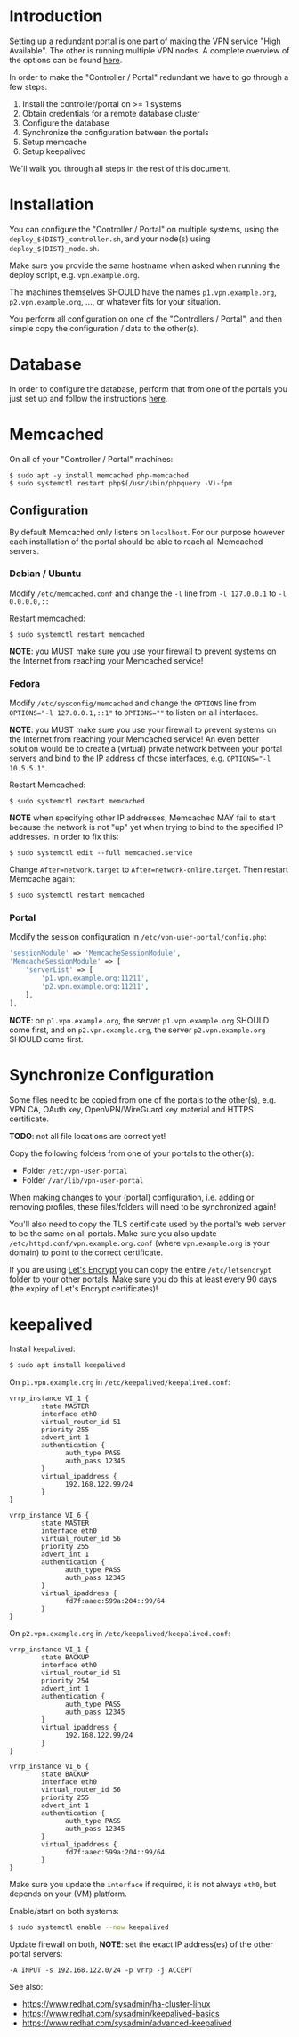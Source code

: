 # Introduction

Setting up a redundant portal is one part of making the VPN service 
"High Available". The other is running multiple VPN nodes. A complete 
overview of the options can be found [here](HA.md).

In order to make the "Controller / Portal" redundant we have to go through a 
few steps:

1. Install the controller/portal on >= 1 systems
2. Obtain credentials for a remote database cluster
3. Configure the database
4. Synchronize the configuration between the portals
5. Setup memcache
6. Setup keepalived

We'll walk you through all steps in the rest of this document.

# Installation

You can configure the "Controller / Portal" on multiple systems, using the 
`deploy_${DIST}_controller.sh`, and your node(s) using 
`deploy_${DIST}_node.sh`.

Make sure you provide the same hostname when asked when running the deploy 
script, e.g. `vpn.example.org`.

The machines themselves SHOULD have the names `p1.vpn.example.org`, 
`p2.vpn.example.org`, ..., or whatever fits for your situation.

You perform all configuration on one of the "Controllers / Portal", and then 
simple copy the configuration / data to the other(s).

# Database

In order to configure the database, perform that from one of the portals you 
just set up and follow the instructions [here](DATABASE.md).

# Memcached

On all of your "Controller / Portal" machines:

```
$ sudo apt -y install memcached php-memcached
$ sudo systemctl restart php$(/usr/sbin/phpquery -V)-fpm
```

## Configuration

By default Memcached only listens on `localhost`. For our purpose however each
installation of the portal should be able to reach all Memcached servers. 

### Debian / Ubuntu

Modify `/etc/memcached.conf` and change the `-l` line from `-l 127.0.0.1` to
`-l 0.0.0.0,::`

Restart memcached:

```
$ sudo systemctl restart memcached
```

**NOTE**: you MUST make sure you use your firewall to prevent systems on the 
Internet from reaching your Memcached service!

### Fedora 

Modify `/etc/sysconfig/memcached` and change the `OPTIONS` line from 
`OPTIONS="-l 127.0.0.1,::1"` to `OPTIONS=""` to listen on all interfaces.

**NOTE**: you MUST make sure you use your firewall to prevent systems on the 
Internet from reaching your Memcached service! An even better solution would be
to create a (virtual) private network between your portal servers and bind to 
the IP address of those interfaces, e.g. `OPTIONS="-l 10.5.5.1"`.

Restart Memcached:

```
$ sudo systemctl restart memcached
```

**NOTE** when specifying other IP addresses, Memcached MAY fail to start 
because the network is not "up" yet when trying to bind to the specified IP
addresses. In order to fix this:

```
$ sudo systemctl edit --full memcached.service
```

Change `After=network.target` to `After=network-online.target`. Then restart
Memcache again:

```
$ sudo systemctl restart memcached
```

### Portal

Modify the session configuration in `/etc/vpn-user-portal/config.php`:

```php
'sessionModule' => 'MemcacheSessionModule',
'MemcacheSessionModule' => [
    'serverList' => [
        'p1.vpn.example.org:11211', 
        'p2.vpn.example.org:11211',
    ],
],
```

**NOTE**: on `p1.vpn.example.org`, the server `p1.vpn.example.org` SHOULD come
first, and on `p2.vpn.example.org`, the server `p2.vpn.example.org` SHOULD come
first.

# Synchronize Configuration

Some files need to be copied from one of the portals to the other(s), e.g. VPN 
CA, OAuth key, OpenVPN/WireGuard key material and HTTPS certificate.

**TODO**: not all file locations are correct yet!

Copy the following folders from one of your portals to the other(s):

* Folder `/etc/vpn-user-portal`
* Folder `/var/lib/vpn-user-portal`

When making changes to your (portal) configuration, i.e. adding or removing 
profiles, these files/folders will need to be synchronized again!

You'll also need to copy the TLS certificate used by the portal's web server to
be the same on all portals. Make sure you also update 
`/etc/httpd.conf/vpn.example.org.conf` (where `vpn.example.org` is your domain)
to point to the correct certificate.

If you are using 
[Let's Encrypt](https://letsencrypt.org/) you can copy the entire 
`/etc/letsencrypt` folder to your other portals. Make sure you do this at least
every 90 days (the expiry of Let's Encrypt certificates)!

# keepalived

Install `keepalived`:

```bash
$ sudo apt install keepalived
```

On `p1.vpn.example.org` in `/etc/keepalived/keepalived.conf`:

```
vrrp_instance VI_1 {
        state MASTER
        interface eth0
        virtual_router_id 51
        priority 255
        advert_int 1
        authentication {
              auth_type PASS
              auth_pass 12345
        }
        virtual_ipaddress {
              192.168.122.99/24
        }
}

vrrp_instance VI_6 {
        state MASTER
        interface eth0
        virtual_router_id 56
        priority 255
        advert_int 1
        authentication {
              auth_type PASS
              auth_pass 12345
        }
        virtual_ipaddress {
              fd7f:aaec:599a:204::99/64
        }
}
```

On `p2.vpn.example.org` in `/etc/keepalived/keepalived.conf`:


```
vrrp_instance VI_1 {
        state BACKUP
        interface eth0
        virtual_router_id 51
        priority 254
        advert_int 1
        authentication {
              auth_type PASS
              auth_pass 12345
        }
        virtual_ipaddress {
              192.168.122.99/24
        }
}

vrrp_instance VI_6 {
        state BACKUP
        interface eth0
        virtual_router_id 56
        priority 255
        advert_int 1
        authentication {
              auth_type PASS
              auth_pass 12345
        }
        virtual_ipaddress {
              fd7f:aaec:599a:204::99/64
        }
}
```

Make sure you update the `interface` if required, it is not always `eth0`, but
depends on your (VM) platform.

Enable/start on both systems:

```bash
$ sudo systemctl enable --now keepalived
```

Update firewall on both, **NOTE**: set the exact IP address(es) of the other 
portal servers:

```
-A INPUT -s 192.168.122.0/24 -p vrrp -j ACCEPT
```

See also: 

* https://www.redhat.com/sysadmin/ha-cluster-linux
* https://www.redhat.com/sysadmin/keepalived-basics
* https://www.redhat.com/sysadmin/advanced-keepalived

